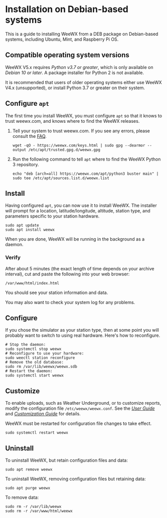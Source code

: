 # Installation on Debian-based systems 

This is a guide to installing WeeWX from a DEB package on Debian-based systems, including Ubuntu, Mint, and Raspberry Pi OS.

## Compatible operating system versions

WeeWX V5.x requires *Python v3.7 or greater*, which is only available on *Debian 10 or later*. A package installer for Python 2 is not available.

It is recommended that users of older operating systems either use WeeWX V4.x (unsupported), or install Python 3.7 or greater on their system.

## Configure `apt`

The first time you install WeeWX, you must configure `apt` so that it knows to trust weewx.com, and knows where to find the WeeWX releases.

1. Tell your system to trust weewx.com. If you see any errors, please consult the [FAQ](https://github.com/weewx/weewx/wiki/faq-apt-key-problems).

    ```shell
    wget -qO - https://weewx.com/keys.html | sudo gpg --dearmor --output /etc/apt/trusted.gpg.d/weewx.gpg
    ```

2. Run the following command to tell `apt` where to find the WeeWX Python 3 repository.

    ```shell
    echo "deb [arch=all] https://weewx.com/apt/python3 buster main" | sudo tee /etc/apt/sources.list.d/weewx.list
    ```


## Install

Having configured `apt`, you can now use it to install WeeWX. The installer will prompt for a location, latitude/longitude, altitude, station type, and parameters specific to your station hardware.

```shell
sudo apt update
sudo apt install weewx
```

When you are done, WeeWX will be running in the background as a daemon.

### Verify

After about 5 minutes (the exact length of time depends on your archive interval), cut and
paste the following into your web browser:

    /var/www/html/index.html

You should see your station information and data.

You may also want to check your system log for any problems.

## Configure

If you chose the simulator as your station type, then at some point you will
probably want to switch to using real hardware. Here's how to reconfigure.

```shell
# Stop the daemon:
sudo systemctl stop weewx
# Reconfigure to use your hardware:
sudo weectl station reconfigure
# Remove the old database:
sudo rm /var/lib/weewx/weewx.sdb
# Restart the daemon:
sudo systemctl start weewx
```

## Customize

To enable uploads, such as Weather Underground, or to customize reports, modify
the configuration file `/etc/weewx/weewx.conf`. See the [*User
Guide*](../../usersguide) and [*Customization Guide*](../../custom) for details.

WeeWX must be restarted for configuration file changes to take effect.

``` shell
sudo systemctl restart weewx
```

## Uninstall

To uninstall WeeWX, but retain configuration files and data:

```shell
sudo apt remove weewx
```

To uninstall WeeWX, removing configuration files but retaining data:

```shell
sudo apt purge weewx
```

To remove data:

```shell
sudo rm -r /var/lib/weewx
sudo rm -r /var/www/html/weewx
```
